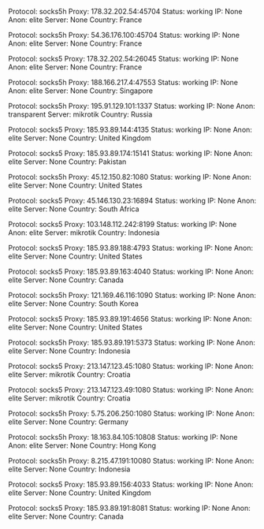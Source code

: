 Protocol: socks5h
Proxy: 178.32.202.54:45704
Status: working
IP: None
Anon: elite
Server: None
Country: France

Protocol: socks5h
Proxy: 54.36.176.100:45704
Status: working
IP: None
Anon: elite
Server: None
Country: France

Protocol: socks5
Proxy: 178.32.202.54:26045
Status: working
IP: None
Anon: elite
Server: None
Country: France

Protocol: socks5h
Proxy: 188.166.217.4:47553
Status: working
IP: None
Anon: elite
Server: None
Country: Singapore

Protocol: socks5h
Proxy: 195.91.129.101:1337
Status: working
IP: None
Anon: transparent
Server: mikrotik
Country: Russia

Protocol: socks5
Proxy: 185.93.89.144:4135
Status: working
IP: None
Anon: elite
Server: None
Country: United Kingdom

Protocol: socks5
Proxy: 185.93.89.174:15141
Status: working
IP: None
Anon: elite
Server: None
Country: Pakistan

Protocol: socks5h
Proxy: 45.12.150.82:1080
Status: working
IP: None
Anon: elite
Server: None
Country: United States

Protocol: socks5
Proxy: 45.146.130.23:16894
Status: working
IP: None
Anon: elite
Server: None
Country: South Africa

Protocol: socks5
Proxy: 103.148.112.242:8199
Status: working
IP: None
Anon: elite
Server: mikrotik
Country: Indonesia

Protocol: socks5
Proxy: 185.93.89.188:4793
Status: working
IP: None
Anon: elite
Server: None
Country: United States

Protocol: socks5
Proxy: 185.93.89.163:4040
Status: working
IP: None
Anon: elite
Server: None
Country: Canada

Protocol: socks5h
Proxy: 121.169.46.116:1090
Status: working
IP: None
Anon: elite
Server: None
Country: South Korea

Protocol: socks5
Proxy: 185.93.89.191:4656
Status: working
IP: None
Anon: elite
Server: None
Country: United States

Protocol: socks5h
Proxy: 185.93.89.191:5373
Status: working
IP: None
Anon: elite
Server: None
Country: Indonesia

Protocol: socks5
Proxy: 213.147.123.45:1080
Status: working
IP: None
Anon: elite
Server: mikrotik
Country: Croatia

Protocol: socks5
Proxy: 213.147.123.49:1080
Status: working
IP: None
Anon: elite
Server: mikrotik
Country: Croatia

Protocol: socks5h
Proxy: 5.75.206.250:1080
Status: working
IP: None
Anon: elite
Server: None
Country: Germany

Protocol: socks5h
Proxy: 18.163.84.105:10808
Status: working
IP: None
Anon: elite
Server: None
Country: Hong Kong

Protocol: socks5h
Proxy: 8.215.47.191:10080
Status: working
IP: None
Anon: elite
Server: None
Country: Indonesia

Protocol: socks5
Proxy: 185.93.89.156:4033
Status: working
IP: None
Anon: elite
Server: None
Country: United Kingdom

Protocol: socks5
Proxy: 185.93.89.191:8081
Status: working
IP: None
Anon: elite
Server: None
Country: Canada

